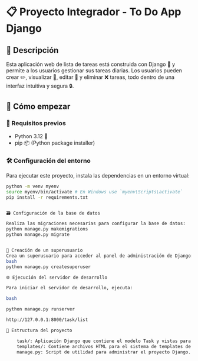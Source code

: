 # 📋 Proyecto Integrador - To Do App Django

## 📖 Descripción
Esta aplicación web de lista de tareas está construida con Django 🐍 y permite a los usuarios gestionar sus tareas diarias. Los usuarios pueden crear ✏️, visualizar 👀, editar 📝 y eliminar ❌ tareas, todo dentro de una interfaz intuitiva y segura 🔒.

## 🚀 Cómo empezar

### 🔧 Requisitos previos
- Python 3.12 🐍
- pip 📦 (Python package installer)

### 🛠 Configuración del entorno
Para ejecutar este proyecto, instala las dependencias en un entorno virtual:

```bash
python -m venv myenv
source myenv/bin/activate # En Windows use `myenv\Scripts\activate`
pip install -r requirements.txt


🗃 Configuración de la base de datos

Realiza las migraciones necesarias para configurar la base de datos:
python manage.py makemigrations
python manage.py migrate


👤 Creación de un superusuario
Crea un superusuario para acceder al panel de administración de Django:
bash
python manage.py createsuperuser

🌐 Ejecución del servidor de desarrollo

Para iniciar el servidor de desarrollo, ejecuta:

bash

python manage.py runserver

http://127.0.0.1:8000/task/list 

📂 Estructura del proyecto

    task/: Aplicación Django que contiene el modelo Task y vistas para CRUD.
    templates/: Contiene archivos HTML para el sistema de templates de Django.
    manage.py: Script de utilidad para administrar el proyecto Django.